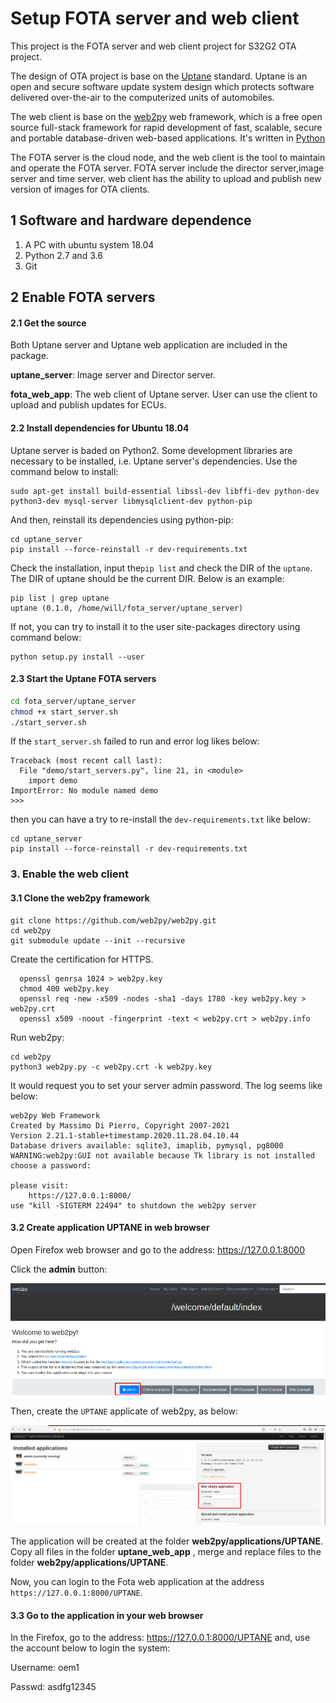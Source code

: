 

# Setup FOTA server and web client

This project is the FOTA server and web client project for S32G2 OTA project. 

The design of OTA project is base on the [Uptane](https://uptane.github.io/) standard.   Uptane is an open and secure software update system design which protects software delivered over-the-air to the computerized units of automobiles.

The web client is base on the [web2py](http://web2py.com/)  web framework, which is a free open source full-stack framework for rapid development of fast, scalable, secure and portable database-driven web-based applications. It's written in [Python](http://www.python.org)

The FOTA server is the cloud node, and the web client is the tool to maintain and operate the FOTA server. FOTA server include the director server,image server and time server. web client has the ability to upload and publish new version of images for OTA clients.   

## 1 Software and hardware dependence 

1. A PC with ubuntu system 18.04
2. Python 2.7 and 3.6 
3. Git 

## 2 Enable FOTA servers

#### 2.1 Get the source

Both Uptane server and Uptane web application are included in the package.

**uptane_server**: Image server and Director server.

**fota_web_app**: The web client of Uptane server. User can use the client to upload and publish updates for ECUs.

#### 2.2 Install dependencies for Ubuntu 18.04

Uptane server is baded on Python2. Some development libraries are necessary to be installed, i.e. Uptane server's  dependencies.  Use the command below to install:

```shell
sudo apt-get install build-essential libssl-dev libffi-dev python-dev python3-dev mysql-server libmysqlclient-dev python-pip
```

And then, reinstall its dependencies using python-pip:

```shell
cd uptane_server
pip install --force-reinstall -r dev-requirements.txt
```

Check the installation, input the`pip list` and check the DIR of the `uptane`. The DIR of uptane should be the current DIR. Below is an example:

```
pip list | grep uptane
uptane (0.1.0, /home/will/fota_server/uptane_server)
```

If not,  you can try to install it to the user site-packages directory using command below:

```
python setup.py install --user
```



#### 2.3 Start the Uptane FOTA servers

```sh
cd fota_server/uptane_server
chmod +x start_server.sh
./start_server.sh 
```

If the `start_server.sh` failed to run and error log likes below:

```
Traceback (most recent call last):
  File "demo/start_servers.py", line 21, in <module>
    import demo
ImportError: No module named demo
>>> 
```

then you can have a try to re-install the `dev-requirements.txt` like below:

```
cd uptane_server
pip install --force-reinstall -r dev-requirements.txt
```



### 3. Enable the web client

#### 3.1 Clone the web2py framework

```
git clone https://github.com/web2py/web2py.git
cd web2py
git submodule update --init --recursive

```

Create the certification for HTTPS. 

```
  openssl genrsa 1024 > web2py.key
  chmod 400 web2py.key
  openssl req -new -x509 -nodes -sha1 -days 1780 -key web2py.key > web2py.crt
  openssl x509 -noout -fingerprint -text < web2py.crt > web2py.info
```

Run  web2py:

```shell
cd web2py
python3 web2py.py -c web2py.crt -k web2py.key
```

It would request you to set your server admin password. The log seems like below:

```shell
web2py Web Framework
Created by Massimo Di Pierro, Copyright 2007-2021
Version 2.21.1-stable+timestamp.2020.11.28.04.10.44
Database drivers available: sqlite3, imaplib, pymysql, pg8000
WARNING:web2py:GUI not available because Tk library is not installed
choose a password:

please visit:
	https://127.0.0.1:8000/
use "kill -SIGTERM 22494" to shutdown the web2py server
```

#### 3.2  Create application UPTANE in web browser 

Open Firefox web browser and go to the address: https://127.0.0.1:8000 

Click the **admin** button:

![image-20210611150143451](.\1)

Then, create the `UPTANE` applicate of web2py, as below:

![image-20210611150537092](.\2)

The application will be created at the folder **web2py/applications/UPTANE**. Copy all files in the folder **uptane_web_app** , merge and replace files to the folder **web2py/applications/UPTANE**.

Now, you can login to the Fota web application at the address ` https://127.0.0.1:8000/UPTANE`.

####  3.3 Go to the application in your web browser 

In the Firefox, go to the address: https://127.0.0.1:8000/UPTANE and, use the account below to login the system:

Username: oem1

Passwd: asdfg12345



